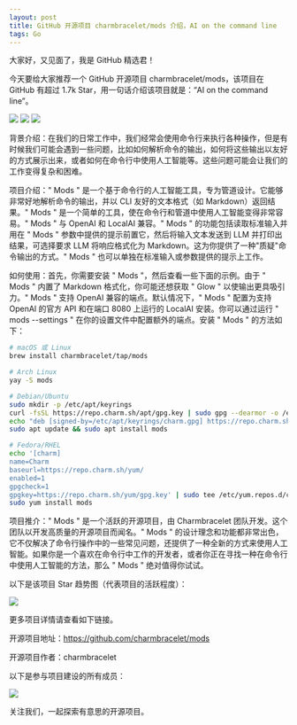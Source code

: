 ```yaml
---
layout: post
title: GitHub 开源项目 charmbracelet/mods 介绍，AI on the command line
tags: Go
---
```


大家好，又见面了，我是 GitHub 精选君！

今天要给大家推荐一个 GitHub 开源项目 charmbracelet/mods，该项目在 GitHub 有超过 1.7k Star，用一句话介绍该项目就是：“AI on the command line”。


![](https://github.com/charmbracelet/mods/assets/25087/5442bf46-b908-47af-bf4e-60f7c38951c4)
![](https://vhs.charm.sh/vhs-5Uyj0U6Hlqi1LVIIRyYKM5.gif)
![](https://vhs.charm.sh/vhs-6MMscpZwgzohYYMfTrHErF.gif)





背景介绍：在我们的日常工作中，我们经常会使用命令行来执行各种操作，但是有时候我们可能会遇到一些问题，比如如何解析命令的输出，如何将这些输出以友好的方式展示出来，或者如何在命令行中使用人工智能等。这些问题可能会让我们的工作变得复杂和困难。

项目介绍：" Mods " 是一个基于命令行的人工智能工具，专为管道设计。它能够非常好地解析命令的输出，并以 CLI 友好的文本格式（如 Markdown）返回结果。" Mods " 是一个简单的工具，使在命令行和管道中使用人工智能变得非常容易。" Mods " 与 OpenAI 和 LocalAI 兼容。" Mods " 的功能包括读取标准输入并用在 " Mods " 参数中提供的提示前置它，然后将输入文本发送到 LLM 并打印出结果，可选择要求 LLM 将响应格式化为 Markdown。这为你提供了一种"质疑"命令输出的方式。" Mods " 也可以单独在标准输入或参数提供的提示上工作。

如何使用：首先，你需要安装 " Mods "，然后查看一些下面的示例。由于 " Mods " 内置了 Markdown 格式化，你可能还想获取 " Glow " 以使输出更具吸引力。" Mods " 支持 OpenAI 兼容的端点。默认情况下，" Mods " 配置为支持 OpenAI 的官方 API 和在端口 8080 上运行的 LocalAI 安装。你可以通过运行 " mods --settings " 在你的设置文件中配置额外的端点。安装 " Mods " 的方法如下：

```bash
# macOS 或 Linux
brew install charmbracelet/tap/mods

# Arch Linux
yay -S mods

# Debian/Ubuntu
sudo mkdir -p /etc/apt/keyrings
curl -fsSL https://repo.charm.sh/apt/gpg.key | sudo gpg --dearmor -o /etc/apt/keyrings/charm.gpg
echo "deb [signed-by=/etc/apt/keyrings/charm.gpg] https://repo.charm.sh/apt/ * *" | sudo tee /etc/apt/sources.list.d/charm.list
sudo apt update && sudo apt install mods

# Fedora/RHEL
echo '[charm]
name=Charm
baseurl=https://repo.charm.sh/yum/
enabled=1
gpgcheck=1
gpgkey=https://repo.charm.sh/yum/gpg.key' | sudo tee /etc/yum.repos.d/charm.repo
sudo yum install mods
```

项目推介：" Mods " 是一个活跃的开源项目，由 Charmbracelet 团队开发。这个团队以开发高质量的开源项目而闻名。" Mods " 的设计理念和功能都非常出色，它不仅解决了命令行操作中的一些常见问题，还提供了一种全新的方式来使用人工智能。如果你是一个喜欢在命令行中工作的开发者，或者你正在寻找一种在命令行中使用人工智能的方法，那么 " Mods " 绝对值得你试试。




以下是该项目 Star 趋势图（代表项目的活跃程度）：

![](https://api.star-history.com/svg?repos=charmbracelet/mods&type=Timeline)

更多项目详情请查看如下链接。

开源项目地址：https://github.com/charmbracelet/mods 

开源项目作者：charmbracelet

以下是参与项目建设的所有成员：

![](https://contrib.rocks/image?repo=charmbracelet/mods)

关注我们，一起探索有意思的开源项目。

